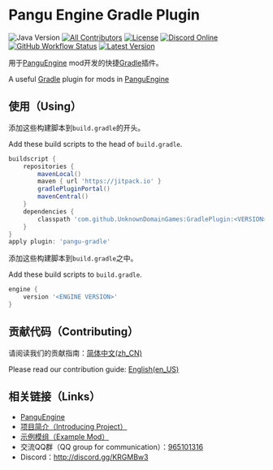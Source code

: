 # Pangu Engine Gradle Plugin

![Java Version](https://img.shields.io/badge/Java-11-blue)
[![All Contributors](https://img.shields.io/github/contributors/UnknownDomainGames/GradlePlugin)](https://github.com/UnknownDomainGames/GradlePlugin/graphs/contributors)
[![License](https://img.shields.io/github/license/UnknownDomainGames/GradlePlugin)](https://github.com/UnknownDomainGames/GradlePlugin/blob/dev/LICENSE)
[![Discord Online](https://img.shields.io/discord/556150394057916426)](http://discord.gg/KRGMBw3)
[![GitHub Workflow Status](https://img.shields.io/github/workflow/status/UnknownDomainGames/GradlePlugin/Build)](https://github.com/UnknownDomainGames/GradlePlugin/actions/workflows/build.yml)
[![Latest Version](https://img.shields.io/github/v/release/UnknownDomainGames/GradlePlugin?include_prereleases)](https://github.com/UnknownDomainGames/GradlePlugin/releases/latest)

用于[PanguEngine](https://github.com/UnknownDomainGames/PanguEngine) mod开发的快捷[Gradle](https://gradle.org/)插件。

A useful [Gradle](https://gradle.org/) plugin for mods in [PanguEngine](https://github.com/UnknownDomainGames/PanguEngine)

## 使用（Using）

添加这些构建脚本到`build.gradle`的开头。

Add these build scripts to the head of `build.gradle`.

```groovy
buildscript {
    repositories {
        mavenLocal()
        maven { url 'https://jitpack.io' }
        gradlePluginPortal()
        mavenCentral()
    }
    dependencies {
        classpath 'com.github.UnknownDomainGames:GradlePlugin:<VERSION>'
    }
}
apply plugin: 'pangu-gradle'
```

添加这些构建脚本到`build.gradle`之中。

Add these build scripts to `build.gradle`.

```groovy
engine {
    version '<ENGINE VERSION>'
}
```

## 贡献代码（Contributing）

请阅读我们的贡献指南：[简体中文(zh_CN)](https://github.com/UnknownDomainGames/PanguEngine/blob/dev/CONTRIBUTING.md)

Please read our contribution guide: [English(en_US)](https://github.com/UnknownDomainGames/PanguEngine/blob/dev/CONTRIBUTING_EN.md)

## 相关链接（Links）

- [PanguEngine](https://github.com/UnknownDomainGames/PanguEngine)
- [项目简介（Introducing Project）](https://github.com/UnknownDomainGames/PanguEngine/wiki/Introducing-Project)
- [示例模组（Example Mod）](https://github.com/UnknownDomainGames/ExampleMod)
- 交流QQ群（QQ group for communication）：[965101316](https://jq.qq.com/?_wv=1027&k=5exnX2o)
- Discord：http://discord.gg/KRGMBw3